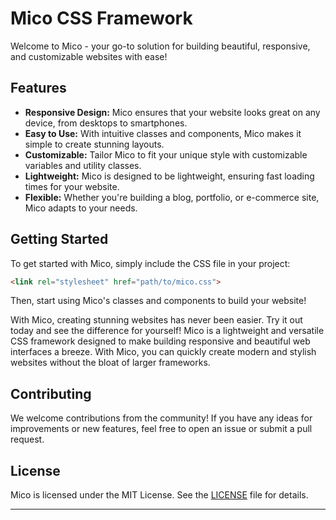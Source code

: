 # Mico CSS Framework

Welcome to Mico - your go-to solution for building beautiful, responsive, and customizable websites with ease!

## Features

- **Responsive Design:** Mico ensures that your website looks great on any device, from desktops to smartphones.
- **Easy to Use:** With intuitive classes and components, Mico makes it simple to create stunning layouts.
- **Customizable:** Tailor Mico to fit your unique style with customizable variables and utility classes.
- **Lightweight:** Mico is designed to be lightweight, ensuring fast loading times for your website.
- **Flexible:** Whether you're building a blog, portfolio, or e-commerce site, Mico adapts to your needs.

## Getting Started

To get started with Mico, simply include the CSS file in your project:

```html
<link rel="stylesheet" href="path/to/mico.css">
```

Then, start using Mico's classes and components to build your website!

With Mico, creating stunning websites has never been easier. Try it out today and see the difference for yourself!
Mico is a lightweight and versatile CSS framework designed to make building responsive and beautiful web interfaces a breeze. With Mico, you can quickly create modern and stylish websites without the bloat of larger frameworks.

<!--## Documentation

For detailed usage instructions and documentation, check out the [Mico Documentation](#).

## Examples

Explore some example projects built with Mico for inspiration:

- [Example 1](#)
- [Example 2](#)
- [Example 3](#)-->

## Contributing

We welcome contributions from the community! If you have any ideas for improvements or new features, feel free to open an issue or submit a pull request.

## License

Mico is licensed under the MIT License. See the [LICENSE](LICENSE) file for details.

---
